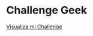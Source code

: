 # Challenge Geek

<a href="https://luzdalis-lopez.github.io/portafolio/">Visualiza mi Challenge</a>
